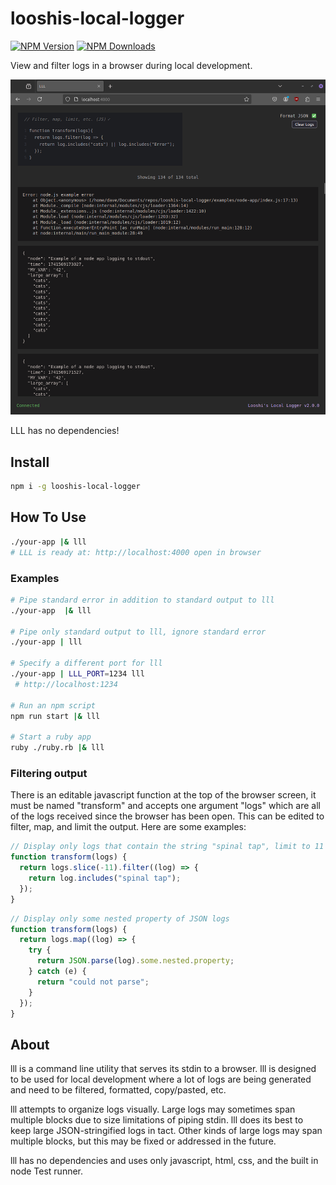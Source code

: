# looshis-local-logger

[![NPM Version](https://img.shields.io/npm/v/looshis-local-logger.svg?style=flat)](https://www.npmjs.com/package/looshis-local-logger) [![NPM Downloads](https://img.shields.io/npm/dt/looshis-local-logger.svg?style=flat)](https://www.npmjs.com/package/looshis-local-logger)

View and filter logs in a browser during local development.

![browser window showing logs](https://github.com/looshi/looshis-local-logger/blob/main/examples/example.png)

LLL has no dependencies!

## Install

```sh
npm i -g looshis-local-logger
```

## How To Use

```sh
./your-app |& lll
# LLL is ready at: http://localhost:4000 open in browser
```

### Examples

```sh
# Pipe standard error in addition to standard output to lll
./your-app  |& lll

# Pipe only standard output to lll, ignore standard error
./your-app | lll

# Specify a different port for lll
./your-app | LLL_PORT=1234 lll
 # http://localhost:1234

# Run an npm script
npm run start |& lll

# Start a ruby app
ruby ./ruby.rb |& lll
```

### Filtering output

There is an editable javascript function at the top of the browser screen, it must be named "transform" and accepts one argument "logs" which are all of the logs received since the browser has been open. This can be edited to filter, map, and limit the output. Here are some examples:

```js
// Display only logs that contain the string "spinal tap", limit to 11
function transform(logs) {
  return logs.slice(-11).filter((log) => {
    return log.includes("spinal tap");
  });
}
```

```js
// Display only some nested property of JSON logs
function transform(logs) {
  return logs.map((log) => {
    try {
      return JSON.parse(log).some.nested.property;
    } catch (e) {
      return "could not parse";
    }
  });
}
```

## About

lll is a command line utility that serves its stdin to a browser. lll is designed to be used for local development where a lot of logs are being generated and need to be filtered, formatted, copy/pasted, etc.

lll attempts to organize logs visually. Large logs may sometimes span multiple blocks due to size limitations of piping stdin. lll does its best to keep large JSON-stringified logs in tact. Other kinds of large logs may span multiple blocks, but this may be fixed or addressed in the future.

lll has no dependencies and uses only javascript, html, css, and the built in node Test runner.
